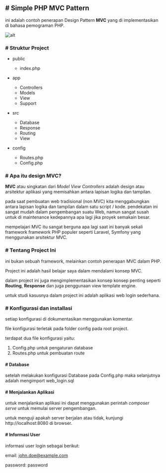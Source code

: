 ## # Simple PHP MVC Pattern

ini adalah contoh penerapan Design Pattern **MVC** yang di implementasikan di bahasa pemograman PHP.


![alt](https://github.com/dhenfie/simple-php-mvc/php-mvc-login-page.png)

### # Struktur Project

-   public
    -   index.php
-   app

    -   Controllers
    -   Models
    -   View
    -   Support

-   src
    -   Database
    -   Response
    -   Routing
    -   View
-   config
    -   Routes.php
    -   Config.php

### # Apa itu design MVC?

**MVC** atau singkatan dari _Model View Controllers_ adalah design atau arsitektur aplikasi yang memisahkan antara lapisan logika dan tampilan.

pada saat pembuatan web tradisional (non MVC) kita menggabungkan antara lapisan logika dan tampilan dalam satu script / kode. pendekatan ini sangat mudah dalam pengembangan suatu Web, namun sangat susah untuk di maintenance kedepannya apa lagi jika proyek semakain besar.

mempelajari MVC itu sangat berguna apa lagi saat ini banyak sekali framework framework PHP populer seperti Laravel, Symfony yang menggunakan arsitektur MVC.

### # Tentang Project Ini

ini bukan sebuah framework, melainkan contoh penerapan MVC dalam PHP.

Project ini adalah hasil belajar saya dalam mendalami konsep MVC.

dalam project ini juga mengimplementasikan konsep konsep penting seperti **Routing**, **Response** dan juga penggunaan view template engine.

untuk studi kasusnya dalam project ini adalah aplikasi web login sederhana.

### # Konfigurasi dan installasi
setiap konfigurasi di dokumentasikan menggunakan komentar.

file konfigurasi terletak pada folder config pada root project.

terdapat dua file konfigurasi yaitu:

1. Config.php untuk pengaturan database
2. Routes.php untuk pembuatan route

#### # Database
setelah melakukan konfigurasi Database pada Config.php maka selanjutnya adalah mengimport web_login.sql

#### # Menjalankan Aplikasi
untuk menjalankan aplikasi ini dapat menggunakan perintah _composer serve_ untuk memulai server pengembangan.

untuk menguji apakah server berjalan atau tidak, kunjungi http://localhost:8080 di browser.

#### # Informasi User
informasi user login sebagai berikut:

email: john.doe@example.com

password: password
